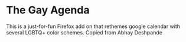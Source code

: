# The Gay Agenda

This is a just-for-fun Firefox add on that rethemes google calendar with several LGBTQ+ color schemes. Copied from Abhay Deshpande
